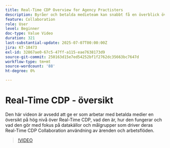 ```yaml
---
title: Real-Time CDP Overview for Agency Practisters
description: Byråer och betalda medieteam kan snabbt få en överblick över Real-Time CDP - vad det är, hur det fungerar och hur datakällor och målgrupper kan effektivisera arbetsflödena för samarbete.
feature: Collaboration
role: User
level: Beginner
doc-type: Value Video
duration: 321
last-substantial-update: 2025-07-07T00:00:00Z
jira: KT-18473
exl-id: 32867ae0-67c5-47ff-a115-eae7638173d9
source-git-commit: 250163d15e7ed54252bf1f2762dc35663bc7647d
workflow-type: tm+mt
source-wordcount: '88'
ht-degree: 0%

---
```


# Real-Time CDP - översikt

Den här videon är avsedd att ge er som arbetar med betalda medier en översikt på hög nivå över Real-Time CDP, vad den är, hur den fungerar och vad den gör med fokus på datakällor och målgrupper som driver deras Real-Time CDP Collaboration användning av ärenden och arbetsflöden.

>[!VIDEO](https://video.tv.adobe.com/v/3464662/?learn=on&enablevpops&captions=swe)
